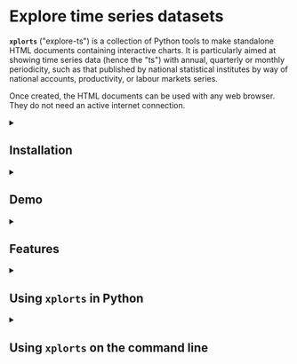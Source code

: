 
<!-- This document uses
[Github-flavored Markdown](https://guides.github.com/features/mastering-markdown/) -->

# Explore time series datasets

**`xplorts`** ("explore-ts") is a collection of Python tools to make standalone HTML documents containing interactive charts.  It is particularly aimed at showing time series data (hence the "ts") with annual, quarterly or monthly periodicity, such as that published by national statistical institutes by way of national accounts, productivity, or labour markets series.

Once created, the HTML documents can be used with any web browser.  They do not need an
active internet connection.

<details>
   <summary>

## Installation
</summary>

```
pip install xplorts
```

For `xplorts.utils.ukons_lprod_to_csv`, you also need `openpyxl`:
```
pip install openpyxl
```
</details>
<details>
<summary>

## Demo
</summary>

To see an interactive sample data explorer, try [Explore UK output per hour worked](docs/xplor_lprod%20oph%20annual%20by%20section.html).

> Source: Office for National Statistics licensed under the Open Government Licence v.3.0

### Steps to make explorer for ONS labour productivity data

1. Download [Output per hour worked, UK](https://www.ons.gov.uk/economy/economicoutputandproductivity/productivitymeasures/datasets/outputperhourworkeduk) from the ONS web site.

1. Open a `Terminal` window (Macintosh) or `Command prompt` window (Windows).

1. Extract productivity, gross value added and labour data using the utility script `ukons_lprod_to_csv.py`.  The extracted time series will go into a file `outputperhourworked.csv` in the folder next to the original `Excel` dataset.

   In the command shell or terminal window:
   ```
   python xplorts/utils/ukons_lprod_to_csv.py outputperhourworked.xlsx --quarterly --section
   ```
   Note: For older versions of Pandas you will have to open the Excel file, save it as `.xls`, and use that rather than the original `.xlsx` format.
1. Run the module `dblprod` to create a stand-alone `HTML` labour productivity dashboard in the file `outputperhourworked.html`.

   In the command shell or terminal window:
   ```
   python -m xplorts.dblprod outputperhourworked.csv -d date -b industry -p lprod -g gva -l labour
   ```
1. Use the explorer in any web browser.
</details>


<details>
<summary>

## Features
</summary>

The labour productivity explorer demonstrates these features:
- A grouped multi-line chart shows a set of related lines for one split level at a time, like time series for productivity, gross value added, and hours worked for a particular industry.<br> ![Thumbnail screenshot of lines chart](docs/png/xplor_lprod_lines_thumbnail_large.png)
- A time series components chart shows a set of stacked bars in combination with a totals line, for one split level at a time, like cumulative growth time series for gross value added, hours worked (sign reversed), and productivity for a particular industry.<br> ![Thumbnail screenshot of time series growth components chart](docs/png/xplor_lprod_tscomp_thumbnail_large.png)
- A snapshot growth components chart shows a set of stacked bars in combination with markers showing total growth, as a function of a categorical factor, like growth for gross value added and hours worked (sign reversed) by industry, along with growth in productivity, for a selectable time period.<br> ![Thumbnail screenshot of snapshot growth components chart](docs/png/xplor_lprod_snapcomp_thumbnail_large.png)
- A heatmap chart shows data values as a function of a categorical split variable across time.
- Drop-down list and slider widgets provide interactive selection of a categorical split level or snapshot time period to show. Static screenshots are shown here, but check out the interactive sample data explorer at the link above.<br> ![Screenshot of widgets to select industry](docs/png/slideselect_industry.png) ![Screenshot of widgets to select date](docs/png/slideselect_date.png)
- Hover tool displays data values at the cursor location.
- Chart tools include box zoom, wheel zoom, pan, and save to file.
- Time periods can be represented on a chart axis as nested categories like (year, quarter).
- A categorical chart axis can represent time periods or levels of a split factor.
</details>

<details>
<summary>

## Using `xplorts` in Python
</summary>

### Import
Import the package into your code:
```
import xplorts
```

### Package documentation
To show the docstring for the package:
```
xplorts?
```

To show the docstring for a particular module, like `slideselect`:
```
xplorts.slideselect?
```

### Modules

Module | Description
--- | ---
base | Miscellaneous helper functions and classes.
dblprod | Modify a Bokeh Figure by adding charts to show labour productivity levels or growth components.
ghostbokeh | Define an abstract base class to a build pseudo-subclass of a Bokeh class.
heatmap | Functions to create a heatmap of data values as a function of horizontal and vertical categorical variables.
lines | Modify a Bokeh Figure by adding line charts to show several time series with a split factor.
scatter | Modify a Bokeh Figure by adding scatter charts to show one or more categorical series with a split factor.
slideselect | Defines a class combining select and slider widgets, with support for javascript linking to other objects.
snapcomp | Modify a Bokeh Figure by adding a snapshot growth components chart, with a categorical vertical axis showing levels of a split factor, horizontal stacked bars showing growth components, and markers showing overall growth for each stack of bars.
stacks | Modify a Bokeh Figure by adding a horizontal or vertical stacked bar chart showing several data series with a split factor.
tscomp | Modify a Bokeh Figure by adding a time series growth components chart, with a categorical vertical axis showing levels of a split factor, horizontal  stacked bars showing growth components, and a line showing overall growth.
</details>

<details>
   <summary>

## Using `xplorts` on the command line
   </summary>

- Install (once, possibly within a particular virtual environment)
- Open a `Terminal` window (Macintosh) or `Command prompt` window (Windows)
- Activate virtual environment, if relevant

    On Windows:

    ```activate my_env```

    On Mac:

    ```conda activate my_env```
- Execute an `xplorts` module entry point
  ```
  xp-dblprod ...
  ```
- Or tell `python` explicitly to run an `xplorts` module

  ```
  python -m xplorts.dblprod ...
  ```

### Getting help about command line options

Pass the option `-h` to any `xplorts` script to get help.  For example:
  ```
  xp-dblprod -h
  ```

Or
  ```
  python -m xplorts.dblprod -h
  ```

> <pre>
> usage: dblprod.py [-h] [-b BY] [-d DATE] [-p LPROD] [-v GVA] [-l LABOUR]
>                       [-g ARGS] [-t SAVE] [-s]
>                       datafile
>
> Create interactive visualiser for labour productivity levels with a split
> factor
>
> positional arguments:
>   datafile              File (CSV) with data series and split factor
>
> optional arguments:
>   -h, --help            Show this help message and exit
>   -b BY, --by BY        Factor variable for splits
>   -d DATE, --date DATE  Date variable
>   -p LPROD, --lprod LPROD
>                         Productivity variable
>   -v GVA, --gva GVA     Gross value added (GVA) variable
>   -l LABOUR, --labour LABOUR
>                         Labour variable (e.g. jobs or hours worked)
>   -g ARGS, --args ARGS  Keyword arguments.  YAML mapping of mappings.  The
>                         keys 'lines', 'growth_series' and 'growth_snapshot'
>                         can provide keyword arguments to pass to
>                         `prod_ts_lines`, `prod_ts_growth` and
>                         `prod_growth_snapshot`, respectively.
>   -t SAVE, --save SAVE  Interactive .html to save, if different from the
>                         datafile base
>   -s, --show            Show interactive .html
</pre>

### `xplorts` scripts

Script | Entry point | Description
--- | --- | ---
dblprod | xp-dblprod | Create a labour productivity dashboard, with three charts including: <ul><li>a lines chart showing levels of labour productivity, gross value added, and labour,</li> <li>a time series growth components chart showing cumulative growth in labour productivity, gross value added, and labour, and</li> <li>a snapshot growth components chart showing period-on-period growth in labour productivity, gross value added, and labour.</li>
heatmap | xp-heatmap | Create a heatmap of values as a function of two categorical variables.
lines | xp-lines | Create a line chart showing several time series with a split factor.  Widgets select one split factor category at a time.
scatter | xp-scatter | Create scatter chart showing one or more time series with a split factor.  Widgets select one split factor category at a time.
snapcomp | xp-snapcomp | Create a snapshot growth components chart, with a categorical vertical axis showing levels of a split factor, horizontal stacked bars showing growth components, and a line showing overall growth.  A widget selects one time period at a time.
stacks | xp-stacks | Create stacked bar chart showing several data series with a split factor.  Widgets select one split factor at a time (or one time period at a time if the split factor is plotted as a chart axis).
tscomp | xp-tscomp | Create a time series growth components chart, with time periods along the horizontal axis, vertical stacked bars showing growth components, and a line showing overall growth.  Widgets select one split factor category at a time.
utils.ukons_lprod_to_csv |  | Extract data from ONS labour productivity datasets such as [Output per hour worked, UK](https://www.ons.gov.uk/economy/economicoutputandproductivity/productivitymeasures/datasets/outputperhourworkeduk), in a format suitable for use with `xplorts` charts.
</details>

